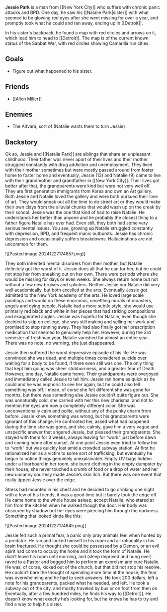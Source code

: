 **Jessie Park** is a man from [[New York City]] who suffers with chronic panic attacks and BPD. One day, he saw his [[Natalie Park|sister]] with what seemed to be glowing red eyes after she went missing for over a year, and promptly took what he could and ran away, ending up in [[Detroit]]. 

In his sister's backpack, he found a map with red circles and arrows on it, which lead him to head to [[Detroit]]. The map is of the current known status of the Sabbat War, with red circles showing Camarilla run cities. 

## Goals
- Figure out what happened to his sister.

## Friends
- [[Allen Miller]]
## Enemies
- The Aitvara, sort of (Natalie wants them to turn Jessie)
## Backstory
Ok so, Jessie and [[Natalie Park]] are siblings that share an unpleasant childhood. Their father was never apart of their lives and their mother struggled constantly with drug addiction and unemployment. They lived with their mother sometimes but were mostly passed around from foster home to foster home and eventually, Jessie (13) and Natalie (9) came to live with their grandmother and grandfather in [[New York City]]. Their lives got better after that, the grandparents were kind but were not very well off. They are first generation immigrants from Korea and own an Art gallery. Both Jessie and Natalie loved the gallery and were both pursued their love of art. They would sneak out all the time to do street art or they would make their own clays from the alluvial chunks that would wash up on the creek by their school. Jessie was the one that kind of had to raise Natalie. He understands her better than anyone and he probably the closest thing to a father figure Natalie has ever had. Even still, they both had some very serious mental issues. You see, growing up Natalie struggled constantly with depression, BPD, and frequent manic outbursts. Jessie has chronic depression and occasionally suffers breakdowns. Hallucinations are not uncommon for them.

![[Pasted image 20241227174857.png]]

They both inherited mental disorders from their mother, but Natalie definitely got the worst of it. Jessie does all that he can for her, but he could not stop her from sneaking out on her own. There were periods where she would be missing for days or even weeks. She always return home but not without a few new bruises and splinters. Neither Jessie nor Natalie did very well academically, but both excelled at the arts. Eventually Jessie got admitted to the New York academy of the arts. He loved large scale paintings and would do these enormous, unsettling murals of monsters, angels and dying people. Natalie had a more subtle style, she would use primarily red black and white in her pieces that had striking compositions and exaggerated angles. Jessie was hopeful for Natalie, even though she decided to skip on college, she was still making and selling her work and promised to stop running away. They had also finally got her prescription medication that seemed to genuinely help her. However, during the 3rd semester of freshman year, Natalie vanished for almost an entire year. There was no note, no warning, she just disappeared.

Jessie then suffered the worst depressive episode of his life. He was convinced she was dead, and multiple times considered suicide over waiting for a body to be found, if there even still was one. The only thing that kept him going was sheer stubbornness, and a greater fear of Death. However, one day, Natalie came home. Their grandparents were overjoyed and immediately called Jessie to tell him. Jessie ran home as quick as he could and he was euphoric to see her again, but he could also tell something was off. I mean, of corse she felt different she was gone for months, but there was something else Jessie couldn’t quite figure out. She was unnaturally cold, she carried with her this new charisma, and not to mention her eyes are now a completely different color. She was unconventionally calm and polite, without any of the punky charm from before. Jessie knew something was wrong, but his grandparents were ignorant of this change. He confronted her, asked what had happened during the time she was gone, and she, calmly, gave him a very vague and unspecific answer that angered Jessie, but pleased their grandparents. She stayed with them for 3 weeks, always leaving for “work” just before dawn and coming home after sunset. At one point Jessie even tried to follow her to “work” but was quickly lost amid a crowded subway station. At first he rationalized her as a victim to some sort of trafficking, but eventually he begun to notice things genuinely unexplainable. Empty UV bags hidden under a floorboard in her room, she burnt clothing in the empty dumpster by their house, she never touched a crumb of food or a drop of water and her new uncanny courtesy made Jessie’s skin itch. But there was one event that really tipped Jessie over the edge.

Stress had mounted in his chest and he decided to go drinking one night with a few of his friends, it was a good time but it barely took the edge off. He came home to the whole house asleep, accept Natalie, who stared at him from the kitchen when he walked though the door. Her body was obscured by shadow but her eyes were piercing him through the darkness. Something that looked kinda like this:

![[Pasted image 20241227174845.png]]

Jessie felt such a primal fear, a panic only pray animals feel when hunted by a predator. He ran and locked himself in his room and all rationality in his brain fractured. He thought she could be possessed by a Demon, or an evil spirit had come to occupy the home and it took the form of Natalie. He didn’t leave his room until morning, and (sleep deprived and hung over) raved to a Pastor and begged him to perform an exorcism and cure Natalie. He was, of corse, kicked out of the church, but that did not stop his resolve. He couldn’t bare the thought of spending more time at the house, the fear was overwhelming and he had to seek answers. He took 200 dollars, left a note for his grandparents, packed what he needed, and left. He took a subway out of the city, and mostly traveled by bus or on foot from then on. Eventually, after a few hundred miles, he finds his way to [[Detroit]]. He doesn’t know what exactly he’s looking for, but he knows he has to try and find a way to help his sister.



